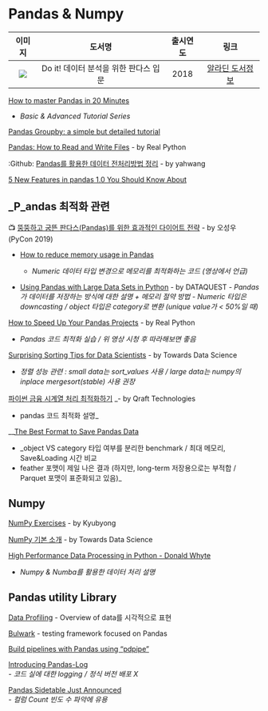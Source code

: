 # Pandas & Numpy

| 이미지 | 도서명 | 출시연도 | 링크  |
| :---: | :---: | :---: | :---: |
| ![](https://image.aladin.co.kr/product/16902/16/cover150/k202534274_1.jpg) | Do it!  데이터 분석을 위한 판다스 입문 | 2018 | [알라딘  도서정보](https://www.aladin.co.kr/shop/wproduct.aspx?ItemId=169021617) |

[How to master Pandas in 20 Minutes](https://towardsdatascience.com/how-to-master-pandas-8514f33f00f6)  
  -  _Basic & Advanced Tutorial Series_

[Pandas Groupby: a simple but detailed tutorial](https://towardsdatascience.com/pandas-groupby-a-simple-but-detailed-tutorial-314b8f37005d)

[Pandas: How to Read and Write Files](https://realpython.com/pandas-read-write-files) - by Real Python

:Github: [Pandas를 활용한 데이터 전처리방법 정리](https://github.com/yahwang/Data-Processing-With-Pandas-Note) - by yahwang

[5 New Features in pandas 1.0 You Should Know About](https://towardsdatascience.com/5-new-features-in-pandas-1-0-you-should-know-about-fc31c83e396b)

## _P_andas 최적화 관련

📺 [뚱뚱하고 굼뜬 판다스\(Pandas\)를 위한 효과적인 다이어트 전략](https://www.youtube.com/watch?v=0Vm9Yi_ig58&t=2s) - by 오성우 \(PyCon 2019\)

* [How to reduce memory usage in Pandas](https://www.mikulskibartosz.name/how-to-reduce-memory-usage-in-pandas/)  
  -  _Numeric 데이터 타입 변경으로 메모리를 최적화하는 코드 \(영상에서 언급\)_

* [Using Pandas with Large Data Sets in Python](https://www.dataquest.io/blog/pandas-big-data/) - by DATAQUEST   -  _Pandas가 데이터를 저장하는 방식에 대한 설명 + 메모리 절약 방법   -  Numeric 타입은 downcasting / object 타입은 category로 변환 \(unique value가 &lt; 50%일 때\)_

[How to Speed Up Your Pandas Projects](https://realpython.com/fast-flexible-pandas/) - by Real Python  
  -  _Pandas 코드 최적화 실습 / 위 영상 시청 후 따라해보면 좋음_

[Surprising Sorting Tips for Data Scientists](https://towardsdatascience.com/surprising-sorting-tips-for-data-scientists-9c360776d7e) - by Towards Data Science  
  -  _정렬 성능 관련 : small data는 sort\_values 사용 / large data는 numpy의 inplace mergesort\(stable\) 사용 권장_

[파이썬 금융 시계열 처리 최적화하기](https://medium.com/qraft/%ED%8C%8C%EC%9D%B4%EC%8D%AC-%EA%B8%88%EC%9C%B5-%EC%8B%9C%EA%B2%8C%EC%97%B4-%EC%B2%98%EB%A6%AC-%EC%B5%9C%EC%A0%81%ED%99%94%ED%95%98%EA%B8%B0-571b4d716a2e) _- by Qraft Technologies  
  -  pandas 코드 최적화 설명_ 

\_\_[The Best Format to Save Pandas Data](https://towardsdatascience.com/the-best-format-to-save-pandas-data-414dca023e0d)  
  -  _object VS category 타입 여부를 분리한 benchmark / 최대 메모리, Save&Loading 시간 비교  
  -  feather 포맷이 제일 나은 결과 \(하지만, long-term 저장용으로는 부적합 / Parquet 포맷이 표준화되고 있음\)_

## Numpy

[NumPy Exercises](https://github.com/Kyubyong/numpy_exercises) - by Kyubyong

[NumPy 기본 소개](https://towardsdatascience.com/intermediate-python-numpy-cec1c192b8e6) - by Towards Data Science

[High Performance Data Processing in Python - Donald Whyte](https://www.youtube.com/watch?v=NoJr08FNQeg)  
  -  _Numpy & Numba를 활용한 데이터 처리 설명_

## Pandas utility Library

[Data Profiling](https://kanoki.org/2019/01/15/pandas-exploratory-data-analysis-data-profiling/) - Overview of data를 시각적으로 표현

[Bulwark](https://github.com/ZaxR/bulwark) - testing framework focused on Pandas

[Build pipelines with Pandas using “pdpipe”](https://towardsdatascience.com/https-medium-com-tirthajyoti-build-pipelines-with-pandas-using-pdpipe-cade6128cd31)

[Introducing Pandas-Log](https://towardsdatascience.com/introducing-pandas-log-3240a5e57e21)   
  _- 코드 실에 대한 logging / 정식 버전 배포 X_

[Pandas Sidetable Just Announced](https://towardsdatascience.com/pandas-sidetable-just-announced-708e5f65938f)  
  _-  컬럼 Count 빈도 수 파악에 유용_ 



